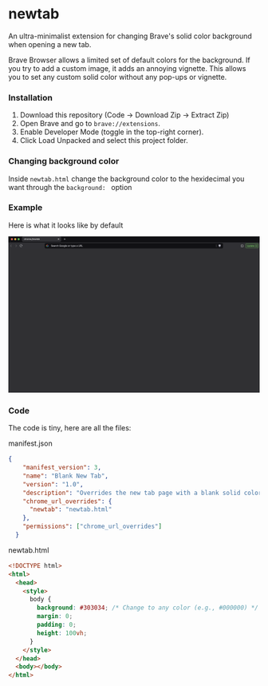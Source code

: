 # newtab

An ultra-minimalist extension for changing Brave's solid color background when opening a new tab.

Brave Browser allows a limited set of default colors for the background. If you try to add a custom image, it adds an annoying vignette. This allows you to set any custom solid color without any pop-ups or vignette.

### Installation

1. Download this repository (Code -> Download Zip -> Extract Zip)
2. Open Brave and go to ```brave://extensions```.
3. Enable Developer Mode (toggle in the top-right corner).
4. Click Load Unpacked and select this project folder.

### Changing background color

Inside ```newtab.html``` change the background color to the hexidecimal you want through the ```background: ``` option

### Example

Here is what it looks like by default

![Demo](demo.png)


### Code

The code is tiny, here are all the files:

manifest.json
```json
{
    "manifest_version": 3,
    "name": "Blank New Tab",
    "version": "1.0",
    "description": "Overrides the new tab page with a blank solid color.",
    "chrome_url_overrides": {
      "newtab": "newtab.html"
    },
    "permissions": ["chrome_url_overrides"]
  }
```

newtab.html
```html
<!DOCTYPE html>
<html>
  <head>
    <style>
      body {
        background: #303034; /* Change to any color (e.g., #000000) */
        margin: 0;
        padding: 0;
        height: 100vh;
      }
    </style>
  </head>
  <body></body>
</html>
```